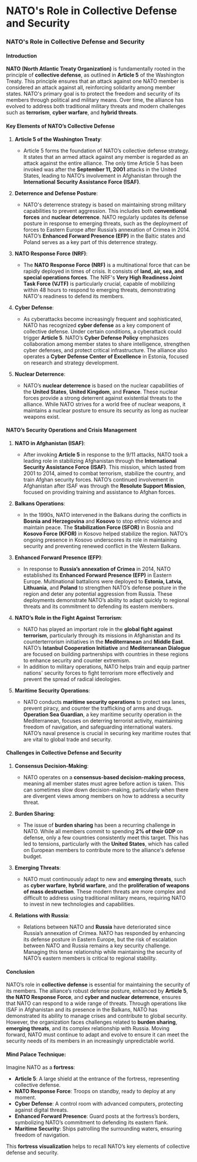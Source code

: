 # NATO's Role in Collective Defense and Security

### **NATO's Role in Collective Defense and Security**

#### **Introduction**
**NATO (North Atlantic Treaty Organization)** is fundamentally rooted in the principle of **collective defense**, as outlined in **Article 5** of the Washington Treaty. This principle ensures that an attack against one NATO member is considered an attack against all, reinforcing solidarity among member states. NATO's primary goal is to protect the freedom and security of its members through political and military means. Over time, the alliance has evolved to address both traditional military threats and modern challenges such as **terrorism**, **cyber warfare**, and **hybrid threats**.

#### **Key Elements of NATO’s Collective Defense**

1. **Article 5 of the Washington Treaty**:
   - Article 5 forms the foundation of NATO’s collective defense strategy. It states that an armed attack against any member is regarded as an attack against the entire alliance. The only time Article 5 has been invoked was after the **September 11, 2001** attacks in the United States, leading to NATO’s involvement in Afghanistan through the **International Security Assistance Force (ISAF)**.
   
2. **Deterrence and Defense Posture**:
   - NATO's deterrence strategy is based on maintaining strong military capabilities to prevent aggression. This includes both **conventional forces** and **nuclear deterrence**. NATO regularly updates its defense posture in response to emerging threats, such as the deployment of forces to Eastern Europe after Russia’s annexation of Crimea in 2014. NATO’s **Enhanced Forward Presence (EFP)** in the Baltic states and Poland serves as a key part of this deterrence strategy.

3. **NATO Response Force (NRF)**:
   - The **NATO Response Force (NRF)** is a multinational force that can be rapidly deployed in times of crisis. It consists of **land, air, sea, and special operations forces**. The NRF's **Very High Readiness Joint Task Force (VJTF)** is particularly crucial, capable of mobilizing within 48 hours to respond to emerging threats, demonstrating NATO's readiness to defend its members.

4. **Cyber Defense**:
   - As cyberattacks become increasingly frequent and sophisticated, NATO has recognized **cyber defense** as a key component of collective defense. Under certain conditions, a cyberattack could trigger **Article 5**. NATO’s **Cyber Defense Policy** emphasizes collaboration among member states to share intelligence, strengthen cyber defenses, and protect critical infrastructure. The alliance also operates a **Cyber Defense Center of Excellence** in Estonia, focused on research and strategy development.

5. **Nuclear Deterrence**:
   - NATO’s **nuclear deterrence** is based on the nuclear capabilities of the **United States**, **United Kingdom**, and **France**. These nuclear forces provide a strong deterrent against existential threats to the alliance. While NATO strives for a world free of nuclear weapons, it maintains a nuclear posture to ensure its security as long as nuclear weapons exist.

#### **NATO’s Security Operations and Crisis Management**

1. **NATO in Afghanistan (ISAF)**:
   - After invoking **Article 5** in response to the 9/11 attacks, NATO took a leading role in stabilizing Afghanistan through the **International Security Assistance Force (ISAF)**. This mission, which lasted from 2001 to 2014, aimed to combat terrorism, stabilize the country, and train Afghan security forces. NATO’s continued involvement in Afghanistan after ISAF was through the **Resolute Support Mission**, focused on providing training and assistance to Afghan forces.

2. **Balkans Operations**:
   - In the 1990s, NATO intervened in the Balkans during the conflicts in **Bosnia and Herzegovina** and **Kosovo** to stop ethnic violence and maintain peace. The **Stabilization Force (SFOR)** in Bosnia and **Kosovo Force (KFOR)** in Kosovo helped stabilize the region. NATO’s ongoing presence in Kosovo underscores its role in maintaining security and preventing renewed conflict in the Western Balkans.

3. **Enhanced Forward Presence (EFP)**:
   - In response to **Russia’s annexation of Crimea** in 2014, NATO established its **Enhanced Forward Presence (EFP)** in Eastern Europe. Multinational battalions were deployed to **Estonia, Latvia, Lithuania**, and **Poland** to strengthen NATO’s defense posture in the region and deter any potential aggression from Russia. These deployments demonstrate NATO’s ability to adapt quickly to regional threats and its commitment to defending its eastern members.

4. **NATO’s Role in the Fight Against Terrorism**:
   - NATO has played an important role in the **global fight against terrorism**, particularly through its missions in Afghanistan and its counterterrorism initiatives in the **Mediterranean** and **Middle East**. NATO’s **Istanbul Cooperation Initiative** and **Mediterranean Dialogue** are focused on building partnerships with countries in these regions to enhance security and counter extremism.
   - In addition to military operations, NATO helps train and equip partner nations' security forces to fight terrorism more effectively and prevent the spread of radical ideologies.

5. **Maritime Security Operations**:
   - NATO conducts **maritime security operations** to protect sea lanes, prevent piracy, and counter the trafficking of arms and drugs. **Operation Sea Guardian**, a key maritime security operation in the Mediterranean, focuses on deterring terrorist activity, maintaining freedom of navigation, and safeguarding international waters. NATO’s naval presence is crucial in securing key maritime routes that are vital to global trade and security.

#### **Challenges in Collective Defense and Security**

1. **Consensus Decision-Making**:
   - NATO operates on a **consensus-based decision-making process**, meaning all member states must agree before action is taken. This can sometimes slow down decision-making, particularly when there are divergent views among members on how to address a security threat.

2. **Burden Sharing**:
   - The issue of **burden sharing** has been a recurring challenge in NATO. While all members commit to spending **2% of their GDP** on defense, only a few countries consistently meet this target. This has led to tensions, particularly with the **United States**, which has called on European members to contribute more to the alliance's defense budget.

3. **Emerging Threats**:
   - NATO must continuously adapt to new and **emerging threats**, such as **cyber warfare**, **hybrid warfare**, and the **proliferation of weapons of mass destruction**. These modern threats are more complex and difficult to address using traditional military means, requiring NATO to invest in new technologies and capabilities.

4. **Relations with Russia**:
   - Relations between NATO and **Russia** have deteriorated since Russia’s annexation of Crimea. NATO has responded by enhancing its defense posture in Eastern Europe, but the risk of escalation between NATO and Russia remains a key security challenge. Managing this tense relationship while maintaining the security of NATO’s eastern members is critical to regional stability.

#### **Conclusion**
NATO’s role in **collective defense** is essential for maintaining the security of its members. The alliance’s robust defense posture, enhanced by **Article 5**, **the NATO Response Force**, and **cyber and nuclear deterrence**, ensures that NATO can respond to a wide range of threats. Through operations like ISAF in Afghanistan and its presence in the Balkans, NATO has demonstrated its ability to manage crises and contribute to global security. However, the organization faces challenges related to **burden sharing**, **emerging threats**, and its complex relationship with Russia. Moving forward, NATO must continue to adapt and evolve to ensure it can meet the security needs of its members in an increasingly unpredictable world.

#### **Mind Palace Technique**:
Imagine NATO as a **fortress**:
- **Article 5**: A large shield at the entrance of the fortress, representing collective defense.
- **NATO Response Force**: Troops on standby, ready to deploy at any moment.
- **Cyber Defense**: A control room with advanced computers, protecting against digital threats.
- **Enhanced Forward Presence**: Guard posts at the fortress’s borders, symbolizing NATO’s commitment to defending its eastern flank.
- **Maritime Security**: Ships patrolling the surrounding waters, ensuring freedom of navigation.

This **fortress visualization** helps to recall NATO’s key elements of collective defense and security.